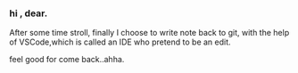 ### hi , dear.

After some time stroll, finally I choose to write note back to git, with the help of VSCode,which is called an IDE who pretend to be an edit.

feel good for come back..ahha.

